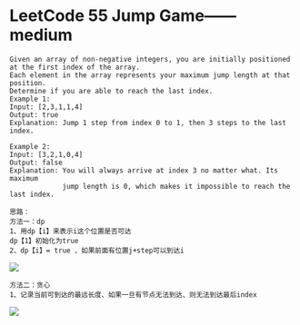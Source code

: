 # LeetCode 55 Jump Game——medium

```
Given an array of non-negative integers, you are initially positioned at the first index of the array.
Each element in the array represents your maximum jump length at that position.
Determine if you are able to reach the last index.
Example 1:
Input: [2,3,1,1,4]
Output: true
Explanation: Jump 1 step from index 0 to 1, then 3 steps to the last index.

Example 2:
Input: [3,2,1,0,4]
Output: false
Explanation: You will always arrive at index 3 no matter what. Its maximum
             jump length is 0, which makes it impossible to reach the last index.

思路：
方法一：dp
1、用dp【i】来表示i这个位置是否可达
dp【1】初始化为true
2、dp【i】= true 、如果前面有位置j+step可以到达i

```
![](https://github.com/only-you/interview/blob/master/picture/55-1.png)


```
方法二：贪心
1、记录当前可到达的最远长度、如果一旦有节点无法到达、则无法到达最后index
```
![](https://github.com/only-you/interview/blob/master/picture/55-2.png)
